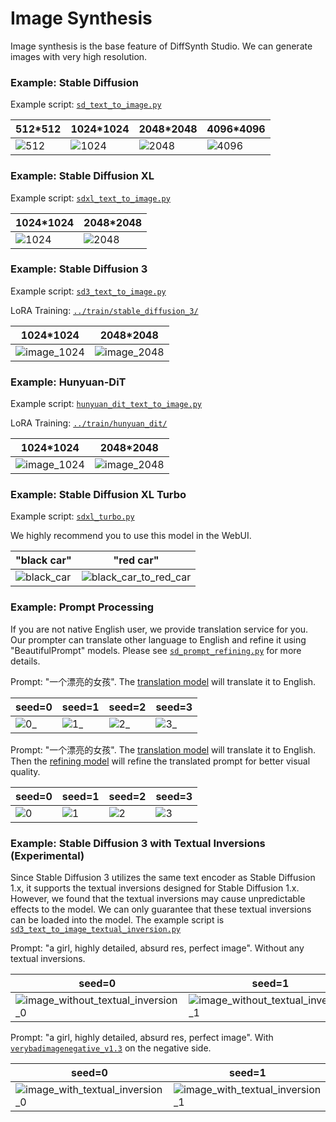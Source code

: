 # Image Synthesis

Image synthesis is the base feature of DiffSynth Studio. We can generate images with very high resolution.

### Example: Stable Diffusion

Example script: [`sd_text_to_image.py`](./sd_text_to_image.py)

|512*512|1024*1024|2048*2048|4096*4096|
|-|-|-|-|
|![512](https://github.com/Artiprocher/DiffSynth-Studio/assets/35051019/55f679e9-7445-4605-9315-302e93d11370)|![1024](https://github.com/Artiprocher/DiffSynth-Studio/assets/35051019/6fc84611-8da6-4a1f-8fee-9a34eba3b4a5)|![2048](https://github.com/Artiprocher/DiffSynth-Studio/assets/35051019/9087a73c-9164-4c58-b2a0-effc694143fb)|![4096](https://github.com/Artiprocher/DiffSynth-Studio/assets/35051019/edee9e71-fc39-4d1c-9ca9-fa52002c67ac)|

### Example: Stable Diffusion XL

Example script: [`sdxl_text_to_image.py`](./sdxl_text_to_image.py)

|1024*1024|2048*2048|
|-|-|
|![1024](https://github.com/Artiprocher/DiffSynth-Studio/assets/35051019/67687748-e738-438c-aee5-96096f09ac90)|![2048](https://github.com/Artiprocher/DiffSynth-Studio/assets/35051019/584186bc-9855-4140-878e-99541f9a757f)|

### Example: Stable Diffusion 3

Example script: [`sd3_text_to_image.py`](./sd3_text_to_image.py)

LoRA Training: [`../train/stable_diffusion_3/`](../train/stable_diffusion_3/)

|1024*1024|2048*2048|
|-|-|
|![image_1024](https://github.com/modelscope/DiffSynth-Studio/assets/35051019/4df346db-6f91-420a-b4c1-26e205376098)|![image_2048](https://github.com/modelscope/DiffSynth-Studio/assets/35051019/1386c802-e580-4101-939d-f1596802df9d)|

### Example: Hunyuan-DiT

Example script: [`hunyuan_dit_text_to_image.py`](./hunyuan_dit_text_to_image.py)

LoRA Training: [`../train/hunyuan_dit/`](../train/hunyuan_dit/)

|1024*1024|2048*2048|
|-|-|
|![image_1024](https://github.com/modelscope/DiffSynth-Studio/assets/35051019/60b022c8-df3f-4541-95ab-bf39f2fa8bb5)|![image_2048](https://github.com/modelscope/DiffSynth-Studio/assets/35051019/87919ea8-d428-4963-8257-da05f3901bbb)|

### Example: Stable Diffusion XL Turbo

Example script: [`sdxl_turbo.py`](./sdxl_turbo.py)

We highly recommend you to use this model in the WebUI.

|"black car"|"red car"|
|-|-|
|![black_car](https://github.com/Artiprocher/DiffSynth-Studio/assets/35051019/7fbfd803-68d4-44f3-8713-8c925fec47d0)|![black_car_to_red_car](https://github.com/Artiprocher/DiffSynth-Studio/assets/35051019/aaf886e4-c33c-4fd8-98e2-29eef117ba00)|

### Example: Prompt Processing

If you are not native English user, we provide translation service for you. Our prompter can translate other language to English and refine it using "BeautifulPrompt" models. Please see [`sd_prompt_refining.py`](./sd_prompt_refining.py) for more details.

Prompt: "一个漂亮的女孩". The [translation model](https://huggingface.co/Helsinki-NLP/opus-mt-en-zh) will translate it to English.

|seed=0|seed=1|seed=2|seed=3|
|-|-|-|-|
|![0_](https://github.com/Artiprocher/DiffSynth-Studio/assets/35051019/ebb25ca8-7ce1-4d9e-8081-59a867c70c4d)|![1_](https://github.com/Artiprocher/DiffSynth-Studio/assets/35051019/a7e79853-3c1a-471a-9c58-c209ec4b76dd)|![2_](https://github.com/Artiprocher/DiffSynth-Studio/assets/35051019/a292b959-a121-481f-b79c-61cc3346f810)|![3_](https://github.com/Artiprocher/DiffSynth-Studio/assets/35051019/1c19b54e-5a6f-4d48-960b-a7b2b149bb4c)|

Prompt: "一个漂亮的女孩". The [translation model](https://huggingface.co/Helsinki-NLP/opus-mt-en-zh) will translate it to English. Then the [refining model](https://huggingface.co/alibaba-pai/pai-bloom-1b1-text2prompt-sd) will refine the translated prompt for better visual quality.

|seed=0|seed=1|seed=2|seed=3|
|-|-|-|-|
|![0](https://github.com/Artiprocher/DiffSynth-Studio/assets/35051019/778b1bd9-44e0-46ac-a99c-712b3fc9aaa4)|![1](https://github.com/Artiprocher/DiffSynth-Studio/assets/35051019/c03479b8-2082-4c6e-8e1c-3582b98686f6)|![2](https://github.com/Artiprocher/DiffSynth-Studio/assets/35051019/edb33d21-3288-4a55-96ca-a4bfe1b50b00)|![3](https://github.com/Artiprocher/DiffSynth-Studio/assets/35051019/7848cfc1-cad5-4848-8373-41d24e98e584)|

### Example: Stable Diffusion 3 with Textual Inversions (Experimental)

Since Stable Diffusion 3 utilizes the same text encoder as Stable Diffusion 1.x, it supports the textual inversions designed for Stable Diffusion 1.x. However, we found that the textual inversions may cause unpredictable effects to the model. We can only guarantee that these textual inversions can be loaded into the model. The example script is [`sd3_text_to_image_textual_inversion.py`](./sd3_text_to_image_textual_inversion.py)

Prompt: "a girl, highly detailed, absurd res, perfect image". Without any textual inversions.

|seed=0|seed=1|seed=2|seed=3|
|-|-|-|-|
|![image_without_textual_inversion_0](https://github.com/modelscope/DiffSynth-Studio/assets/35051019/4e918bf8-6081-4f79-a043-87adc4047d92)|![image_without_textual_inversion_1](https://github.com/modelscope/DiffSynth-Studio/assets/35051019/2e90a01f-6a83-46ba-99b6-ab085582a5b7)|![image_without_textual_inversion_2](https://github.com/modelscope/DiffSynth-Studio/assets/35051019/83570a6f-cddd-4d0a-8b2f-f50388e2ca8a)|![image_without_textual_inversion_3](https://github.com/modelscope/DiffSynth-Studio/assets/35051019/f4d0f2d4-80ee-4281-923e-77d87e3d37b1)|

Prompt: "a girl, highly detailed, absurd res, perfect image". With [`verybadimagenegative_v1.3`](https://civitai.com/models/11772/verybadimagenegative) on the negative side.

|seed=0|seed=1|seed=2|seed=3|
|-|-|-|-|
|![image_with_textual_inversion_0](https://github.com/modelscope/DiffSynth-Studio/assets/35051019/1b3485ee-e7c1-4306-8f93-c9f32d1ac937)|![image_with_textual_inversion_1](https://github.com/modelscope/DiffSynth-Studio/assets/35051019/5d7c6c4b-afdf-42b0-8e94-1959f1a44491)|![image_with_textual_inversion_2](https://github.com/modelscope/DiffSynth-Studio/assets/35051019/92e93c4e-2781-41df-a246-2d2e9bde97c4)|![image_with_textual_inversion_3](https://github.com/modelscope/DiffSynth-Studio/assets/35051019/070966a0-3d5c-48d8-8199-9d7c80408689)|
